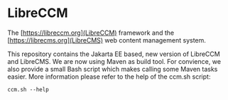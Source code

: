# LibreCCM

The [https://libreccm.org](LibreCCM) framework and the 
[https://librecms.org](LibreCMS) web content management system. 

This repository contains the Jakarta EE based, new version of LibreCCM 
and LibreCMS. We are now using Maven as build tool. For convience, we
also provide a small Bash script which makes calling some Maven tasks
easier. More information please refer to the help of the ccm.sh script:

    ccm.sh --help


 

